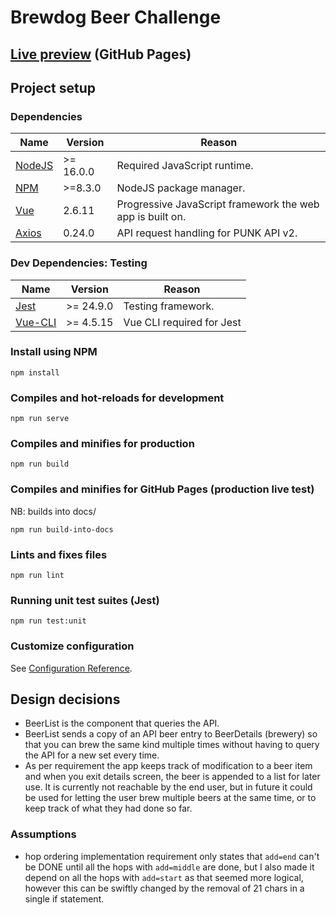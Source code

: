 # Brewdog Beer Challenge

## [Live preview](https://bluabk.github.io/brewdog-beer-challenge/) (GitHub Pages)

## Project setup

### Dependencies
| Name                                             | Version    | Reason                                                    |
|--------------------------------------------------|------------|-----------------------------------------------------------|
| [NodeJS](https://nodejs.org/)                    | \>= 16.0.0 | Required JavaScript runtime.                              |
| [NPM](https://www.npmjs.com/)                    | \>=8.3.0   | NodeJS package manager.                                   |
| [Vue](https://vuejs.org/)                        | 2.6.11     | Progressive JavaScript framework the web app is built on. |
| [Axios](https://axios-http.com/docs/intro)       | 0.24.0     | API request handling for PUNK API v2.                     |

### Dev Dependencies: Testing
| Name                                                                        | Version    | Reason                                                   |
|-----------------------------------------------------------------------------|------------|----------------------------------------------------------|
| [Jest](hhttps://vue-test-utils.vuejs.org/installation/#semantic-versioning) | \>= 24.9.0 | Testing framework.                                       |
| [Vue-CLI](https://cli.vuejs.org/guide/installation.html)                    | \>= 4.5.15 | Vue CLI required for Jest                                |

### Install using NPM
```
npm install
```

### Compiles and hot-reloads for development
```
npm run serve
```

### Compiles and minifies for production
```
npm run build
```

### Compiles and minifies for GitHub Pages (production live test)
NB: builds into docs/
```
npm run build-into-docs
```

### Lints and fixes files
```
npm run lint
```

### Running unit test suites (Jest)
```
npm run test:unit
```

### Customize configuration
See [Configuration Reference](https://cli.vuejs.org/config/).

## Design decisions
* BeerList is the component that queries the API.
* BeerList sends a copy of an API beer entry to BeerDetails (brewery) so that you can brew the same kind multiple times
  without having to query the API for a new set every time.
* As per requirement the app keeps track of modification to a beer item and when you exit details screen, the beer is appended to a list for later use. It is currently not reachable by the end user, but in future it could be used for letting the user brew multiple beers at the same time, or to keep track of what they had done so far. 

### Assumptions
* hop ordering implementation requirement only states that `add=end` can't be DONE until all the hops with `add=middle` are done, but I also made it depend on all the hops with `add=start` as that seemed more logical, however this can be swiftly changed by the removal of 21 chars in a single if statement.